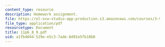 ```yaml
---
content_type: resource
description: Homework assignment.
file: https://ol-ocw-studio-app-production.s3.amazonaws.com/courses/3-91-mechanical-behavior-of-plastics-spring-2007/a1fb4044529ee5c37ade8d91e5fb18b0_11p6_8_9.pdf
file_type: application/pdf
resourcetype: Document
title: 11p6_8_9.pdf
uid: a1fb4044-529e-e5c3-7ade-8d91e5fb18b0
---
```

